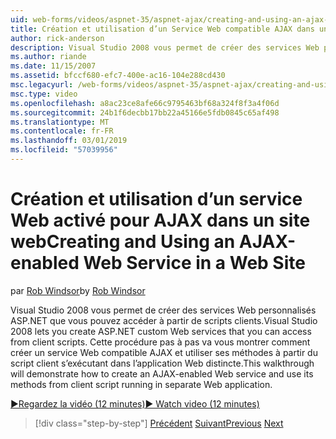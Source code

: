 ```yaml
---
uid: web-forms/videos/aspnet-35/aspnet-ajax/creating-and-using-an-ajax-enabled-web-service-in-a-web-site
title: Création et utilisation d’un Service Web compatible AJAX dans un Site Web | Microsoft Docs
author: rick-anderson
description: Visual Studio 2008 vous permet de créer des services Web personnalisés ASP.NET que vous pouvez accéder à partir de scripts clients. Cette procédure pas à pas va vous montrer comment créer un AJ...
ms.author: riande
ms.date: 11/15/2007
ms.assetid: bfccf680-efc7-400e-ac16-104e288cd430
msc.legacyurl: /web-forms/videos/aspnet-35/aspnet-ajax/creating-and-using-an-ajax-enabled-web-service-in-a-web-site
msc.type: video
ms.openlocfilehash: a8ac23ce8afe66c9795463bf68a324f8f3a4f06d
ms.sourcegitcommit: 24b1f6decbb17bb22a45166e5fdb0845c65af498
ms.translationtype: MT
ms.contentlocale: fr-FR
ms.lasthandoff: 03/01/2019
ms.locfileid: "57039956"
---
```

<a name="creating-and-using-an-ajax-enabled-web-service-in-a-web-site"></a><span data-ttu-id="c61a7-104">Création et utilisation d’un service Web activé pour AJAX dans un site web</span><span class="sxs-lookup"><span data-stu-id="c61a7-104">Creating and Using an AJAX-enabled Web Service in a Web Site</span></span>
====================
<span data-ttu-id="c61a7-105">par [Rob Windsor](https://twitter.com/robwindsor)</span><span class="sxs-lookup"><span data-stu-id="c61a7-105">by [Rob Windsor](https://twitter.com/robwindsor)</span></span>

<span data-ttu-id="c61a7-106">Visual Studio 2008 vous permet de créer des services Web personnalisés ASP.NET que vous pouvez accéder à partir de scripts clients.</span><span class="sxs-lookup"><span data-stu-id="c61a7-106">Visual Studio 2008 lets you create ASP.NET custom Web services that you can access from client scripts.</span></span> <span data-ttu-id="c61a7-107">Cette procédure pas à pas va vous montrer comment créer un service Web compatible AJAX et utiliser ses méthodes à partir du script client s’exécutant dans l’application Web distincte.</span><span class="sxs-lookup"><span data-stu-id="c61a7-107">This walkthrough will demonstrate how to create an AJAX-enabled Web service and use its methods from client script running in separate Web application.</span></span>

[<span data-ttu-id="c61a7-108">&#9654;Regardez la vidéo (12 minutes)</span><span class="sxs-lookup"><span data-stu-id="c61a7-108">&#9654; Watch video (12 minutes)</span></span>](https://channel9.msdn.com/Blogs/ASP-NET-Site-Videos/creating-and-using-an-ajax-enabled-web-service-in-a-web-site)

> [!div class="step-by-step"]
> <span data-ttu-id="c61a7-109">[Précédent](adding-ajax-functionality-to-an-existing-aspnet-page.md)
> [Suivant](aspnet-ajax-a-demonstration-of-aspnet-ajax.md)</span><span class="sxs-lookup"><span data-stu-id="c61a7-109">[Previous](adding-ajax-functionality-to-an-existing-aspnet-page.md)
[Next](aspnet-ajax-a-demonstration-of-aspnet-ajax.md)</span></span>
